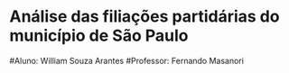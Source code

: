 # Análise das filiações partidárias do município de São Paulo
#Aluno: William Souza Arantes
#Professor: Fernando Masanori
